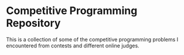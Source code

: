 # Competitive Programming Repository
This is a collection of some of the competitive programming problems I encountered from contests and different online judges.
